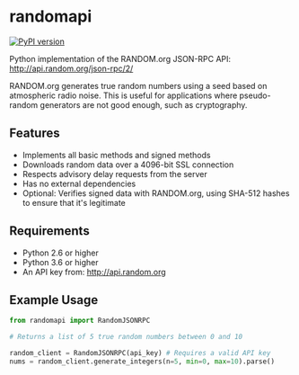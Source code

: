 randomapi
=========

[![PyPI version](https://badge.fury.io/py/randomapi.svg)](https://badge.fury.io/py/randomapi)

Python implementation of the RANDOM.org JSON-RPC API:
http://api.random.org/json-rpc/2/

RANDOM.org generates true random numbers using a seed based on atmospheric radio noise. This is useful for applications where pseudo-random generators are not good enough, such as cryptography.

Features
--------

- Implements all basic methods and signed methods
- Downloads random data over a 4096-bit SSL connection
- Respects advisory delay requests from the server
- Has no external dependencies
- Optional: Verifies signed data with RANDOM.org, using SHA-512 hashes to ensure that it's legitimate

Requirements
------------

- Python 2.6 or higher
- Python 3.6 or higher
- An API key from: http://api.random.org

Example Usage
-------------
```py
from randomapi import RandomJSONRPC

# Returns a list of 5 true random numbers between 0 and 10

random_client = RandomJSONRPC(api_key) # Requires a valid API key
nums = random_client.generate_integers(n=5, min=0, max=10).parse()
```
